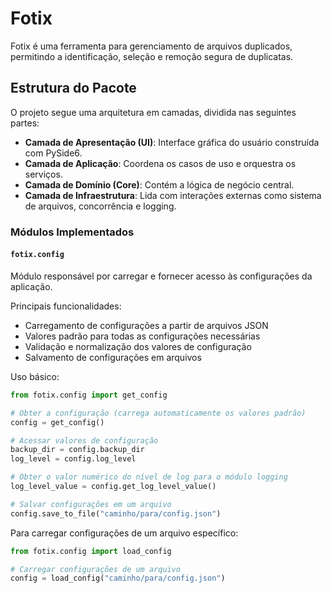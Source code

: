 # Fotix

Fotix é uma ferramenta para gerenciamento de arquivos duplicados, permitindo a identificação, seleção e remoção segura de duplicatas.

## Estrutura do Pacote

O projeto segue uma arquitetura em camadas, dividida nas seguintes partes:

- **Camada de Apresentação (UI)**: Interface gráfica do usuário construída com PySide6.
- **Camada de Aplicação**: Coordena os casos de uso e orquestra os serviços.
- **Camada de Domínio (Core)**: Contém a lógica de negócio central.
- **Camada de Infraestrutura**: Lida com interações externas como sistema de arquivos, concorrência e logging.

### Módulos Implementados

#### `fotix.config`

Módulo responsável por carregar e fornecer acesso às configurações da aplicação.

Principais funcionalidades:
- Carregamento de configurações a partir de arquivos JSON
- Valores padrão para todas as configurações necessárias
- Validação e normalização dos valores de configuração
- Salvamento de configurações em arquivos

Uso básico:

```python
from fotix.config import get_config

# Obter a configuração (carrega automaticamente os valores padrão)
config = get_config()

# Acessar valores de configuração
backup_dir = config.backup_dir
log_level = config.log_level

# Obter o valor numérico do nível de log para o módulo logging
log_level_value = config.get_log_level_value()

# Salvar configurações em um arquivo
config.save_to_file("caminho/para/config.json")
```

Para carregar configurações de um arquivo específico:

```python
from fotix.config import load_config

# Carregar configurações de um arquivo
config = load_config("caminho/para/config.json")
``` 